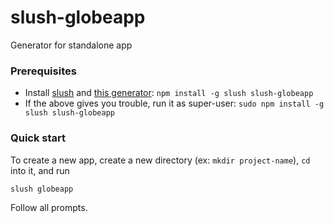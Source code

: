 # slush-globeapp

Generator for standalone app

### Prerequisites

- Install [slush](https://github.com/slushjs/slush) and [this generator](https://www.npmjs.com/package/slush-globeapp): `npm install -g slush slush-globeapp`
- If the above gives you trouble, run it as super-user: `sudo npm install -g slush slush-globeapp`

### Quick start
To create a new app, create a new directory (ex: `mkdir project-name`), `cd` into it, and run
    
    slush globeapp

Follow all prompts.